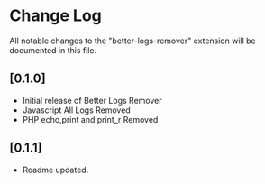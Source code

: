 # Change Log

All notable changes to the "better-logs-remover" extension will be documented in this file.

## [0.1.0]

- Initial release of Better Logs Remover
- Javascript All Logs Removed
- PHP echo,print and print_r Removed

## [0.1.1]

- Readme updated.

